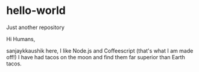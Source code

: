 # hello-world
Just another repository

Hi Humans,

sanjaykkaushik here, I like Node.js and Coffeescript (that's what I am made off!)
I have had tacos on the moon and find them far superior than Earth tacos. 
